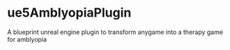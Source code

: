 # ue5AmblyopiaPlugin
A blueprint unreal engine plugin to transform anygame into a therapy game for amblyopia
